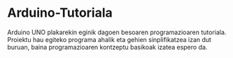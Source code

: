 # Arduino-Tutoriala
Arduino UNO plakarekin eginik dagoen besoaren programazioaren tutoriala.
Proiektu hau egiteko programa ahalik eta gehien sinplifikatzea izan dut buruan, baina programazioaren kontzeptu basikoak izatea espero da.
